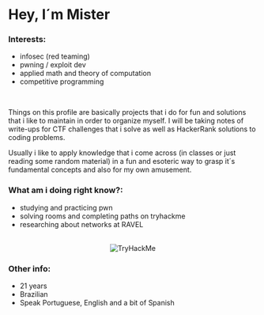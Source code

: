 
  # Hey, I´m Mister

  ### Interests:
  - infosec (red teaming)
  - pwning / exploit dev
  - applied math and theory of computation
  - competitive programming
 <br>
 
  Things on this profile are basically projects that i do for fun and solutions
  that i like to maintain in order to organize myself. I will be taking notes of write-ups for CTF challenges that
  i solve as well as HackerRank solutions to coding problems.

  Usually i like to apply knowledge that i come across (in classes or just reading some random material) in a fun and esoteric way to grasp it´s fundamental concepts and also for my own amusement.
  

  ### What am i doing right know?:

  - studying and practicing pwn
  - solving rooms and completing paths on tryhackme
  - researching about networks at RAVEL

<br>
<div align="center">
	<img src="https://tryhackme-badges.s3.amazonaws.com/0xakira.png" alt="TryHackMe">
</div>



  ### Other info:
  - 21 years
  - Brazilian
  - Speak Portuguese, English and a bit of Spanish



  

